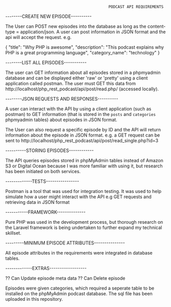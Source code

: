                                                  PODCAST API REQUIREMENTS


--------CREATE NEW EPISODE----------

The User can POST new episodes into the database as long as the content-type = application/json. A user can 
post information in JSON format and the api will accept the request. e.g. 

{
	"title": "Why PHP is awesome",
	"description": "This podcast explains why PHP is a great programming language",
	"category_name": "technology"
}


--------LIST ALL EPISODES-----------

The user can GET information about all episodes stored in a phpmyadmin database and can be displayed either 'raw'
or 'pretty' using a client application called postman. The user must GET this data from http://localhost/php_rest_podcast/api/post/read.php/ (accessed locally).


--------JSON REQUESTS AND RESPONSES----------

A user can interact with the API by using a client application (such as postman) to GET information (that is stored in 
the `posts` and `categories` phpmyadmin tables) about episodes in JSON format. 

The User can also request a specific episode by ID and the API will return information about the episode in JSON format.
e.g. a GET request can be sent to http://localhost/php_rest_podcast/api/post/read_single.php?id=3


----------STORING EPISODES------------

The API queries episodes stored in phpMyAdmin tables instead of Amazon S3 or Digital Ocean because I was more familiar with using it, but research has been initiated on both services. 


-------------TESTS----------------

Postman is a tool that was used for integration testing. It was used to help simulate how a user might interact with the API
e.g GET requests and retrieving data in JSON format


-----------FRAMEWORK--------------

Pure PHP was used in the development process, but thorough research on the Laravel framework is being undertaken to further
expand my technical skillset. 


---------MINIMUM EPISODE ATTRIBUTES---------------

All episode attributes in the requirements were integrated in database tables. 


-------------EXTRAS------------------

?? Can Update episode meta data 
?? Can Delete episode 

Episodes were given categories, which required a seperate table to be installed on the phpMyAdmin 
podcast database. The sql file has been uploaded in this repository. 
